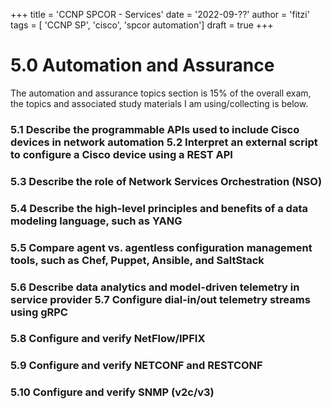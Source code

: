 +++
title = 'CCNP SPCOR - Services'
date = '2022-09-??'
author = 'fitzi'
tags = [ 'CCNP SP', 'cisco', 'spcor automation']
draft = true
+++

# 5.0 Automation and Assurance

The automation and assurance topics section is 15% of the overall exam, the topics and associated study materials I am 
using/collecting is below.

### 5.1 Describe the programmable APIs used to include Cisco devices in network automation 5.2 Interpret an external script to configure a Cisco device using a REST API

### 5.3 Describe the role of Network Services Orchestration (NSO)

### 5.4 Describe the high-level principles and benefits of a data modeling language, such as YANG

### 5.5 Compare agent vs. agentless configuration management tools, such as Chef, Puppet, Ansible, and SaltStack

### 5.6 Describe data analytics and model-driven telemetry in service provider 5.7 Configure dial-in/out telemetry streams using gRPC

### 5.8 Configure and verify NetFlow/IPFIX

### 5.9 Configure and verify NETCONF and RESTCONF

### 5.10 Configure and verify SNMP (v2c/v3)